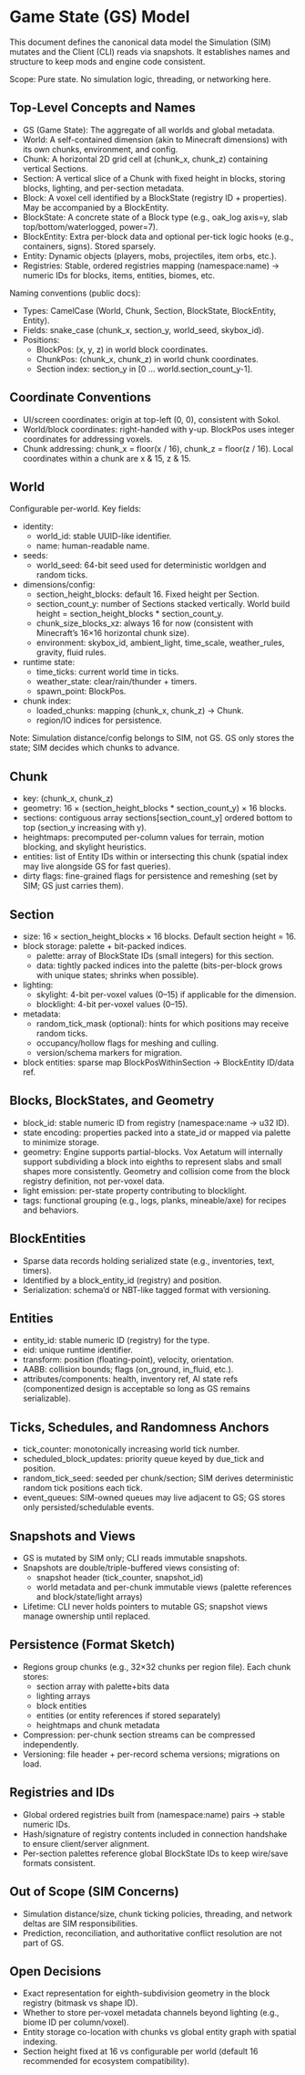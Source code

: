 # Game State (GS) Model

This document defines the canonical data model the Simulation (SIM) mutates and the Client (CLI) reads via snapshots. It establishes names and structure to keep mods and engine code consistent.

Scope: Pure state. No simulation logic, threading, or networking here.


## Top-Level Concepts and Names
- GS (Game State): The aggregate of all worlds and global metadata.
- World: A self-contained dimension (akin to Minecraft dimensions) with its own chunks, environment, and config.
- Chunk: A horizontal 2D grid cell at (chunk_x, chunk_z) containing vertical Sections.
- Section: A vertical slice of a Chunk with fixed height in blocks, storing blocks, lighting, and per-section metadata.
- Block: A voxel cell identified by a BlockState (registry ID + properties). May be accompanied by a BlockEntity.
- BlockState: A concrete state of a Block type (e.g., oak_log axis=y, slab top/bottom/waterlogged, power=7).
- BlockEntity: Extra per-block data and optional per-tick logic hooks (e.g., containers, signs). Stored sparsely.
- Entity: Dynamic objects (players, mobs, projectiles, item orbs, etc.).
- Registries: Stable, ordered registries mapping (namespace:name) → numeric IDs for blocks, items, entities, biomes, etc.

Naming conventions (public docs):
- Types: CamelCase (World, Chunk, Section, BlockState, BlockEntity, Entity).
- Fields: snake_case (chunk_x, section_y, world_seed, skybox_id).
- Positions:
  - BlockPos: (x, y, z) in world block coordinates.
  - ChunkPos: (chunk_x, chunk_z) in world chunk coordinates.
  - Section index: section_y in [0 … world.section_count_y-1].


## Coordinate Conventions
- UI/screen coordinates: origin at top-left (0, 0), consistent with Sokol.
- World/block coordinates: right-handed with y-up. BlockPos uses integer coordinates for addressing voxels.
- Chunk addressing: chunk_x = floor(x / 16), chunk_z = floor(z / 16). Local coordinates within a chunk are x & 15, z & 15.


## World
Configurable per-world. Key fields:
- identity:
  - world_id: stable UUID-like identifier.
  - name: human-readable name.
- seeds:
  - world_seed: 64-bit seed used for deterministic worldgen and random ticks.
- dimensions/config:
  - section_height_blocks: default 16. Fixed height per Section.
  - section_count_y: number of Sections stacked vertically. World build height = section_height_blocks * section_count_y.
  - chunk_size_blocks_xz: always 16 for now (consistent with Minecraft’s 16×16 horizontal chunk size).
  - environment: skybox_id, ambient_light, time_scale, weather_rules, gravity, fluid rules.
- runtime state:
  - time_ticks: current world time in ticks.
  - weather_state: clear/rain/thunder + timers.
  - spawn_point: BlockPos.
- chunk index:
  - loaded_chunks: mapping (chunk_x, chunk_z) → Chunk.
  - region/IO indices for persistence.

Note: Simulation distance/config belongs to SIM, not GS. GS only stores the state; SIM decides which chunks to advance.


## Chunk
- key: (chunk_x, chunk_z)
- geometry: 16 × (section_height_blocks * section_count_y) × 16 blocks.
- sections: contiguous array sections[section_count_y] ordered bottom to top (section_y increasing with y).
- heightmaps: precomputed per-column values for terrain, motion blocking, and skylight heuristics.
- entities: list of Entity IDs within or intersecting this chunk (spatial index may live alongside GS for fast queries).
- dirty flags: fine-grained flags for persistence and remeshing (set by SIM; GS just carries them).


## Section
- size: 16 × section_height_blocks × 16 blocks. Default section height = 16.
- block storage: palette + bit-packed indices.
  - palette: array of BlockState IDs (small integers) for this section.
  - data: tightly packed indices into the palette (bits-per-block grows with unique states; shrinks when possible).
- lighting:
  - skylight: 4-bit per-voxel values (0–15) if applicable for the dimension.
  - blocklight: 4-bit per-voxel values (0–15).
- metadata:
  - random_tick_mask (optional): hints for which positions may receive random ticks.
  - occupancy/hollow flags for meshing and culling.
  - version/schema markers for migration.
- block entities: sparse map BlockPosWithinSection → BlockEntity ID/data ref.


## Blocks, BlockStates, and Geometry
- block_id: stable numeric ID from registry (namespace:name → u32 ID).
- state encoding: properties packed into a state_id or mapped via palette to minimize storage.
- geometry: Engine supports partial-blocks. Vox Aetatum will internally support subdividing a block into eighths to represent slabs and small shapes more consistently. Geometry and collision come from the block registry definition, not per-voxel data.
- light emission: per-state property contributing to blocklight.
- tags: functional grouping (e.g., logs, planks, mineable/axe) for recipes and behaviors.


## BlockEntities
- Sparse data records holding serialized state (e.g., inventories, text, timers).
- Identified by a block_entity_id (registry) and position.
- Serialization: schema’d or NBT-like tagged format with versioning.


## Entities
- entity_id: stable numeric ID (registry) for the type.
- eid: unique runtime identifier.
- transform: position (floating-point), velocity, orientation.
- AABB: collision bounds; flags (on_ground, in_fluid, etc.).
- attributes/components: health, inventory ref, AI state refs (componentized design is acceptable so long as GS remains serializable).


## Ticks, Schedules, and Randomness Anchors
- tick_counter: monotonically increasing world tick number.
- scheduled_block_updates: priority queue keyed by due_tick and position.
- random_tick_seed: seeded per chunk/section; SIM derives deterministic random tick positions each tick.
- event_queues: SIM-owned queues may live adjacent to GS; GS stores only persisted/schedulable events.


## Snapshots and Views
- GS is mutated by SIM only; CLI reads immutable snapshots.
- Snapshots are double/triple-buffered views consisting of:
  - snapshot header (tick_counter, snapshot_id)
  - world metadata and per-chunk immutable views (palette references and block/state/light arrays)
- Lifetime: CLI never holds pointers to mutable GS; snapshot views manage ownership until replaced.


## Persistence (Format Sketch)
- Regions group chunks (e.g., 32×32 chunks per region file). Each chunk stores:
  - section array with palette+bits data
  - lighting arrays
  - block entities
  - entities (or entity references if stored separately)
  - heightmaps and chunk metadata
- Compression: per-chunk section streams can be compressed independently.
- Versioning: file header + per-record schema versions; migrations on load.


## Registries and IDs
- Global ordered registries built from (namespace:name) pairs → stable numeric IDs.
- Hash/signature of registry contents included in connection handshake to ensure client/server alignment.
- Per-section palettes reference global BlockState IDs to keep wire/save formats consistent.


## Out of Scope (SIM Concerns)
- Simulation distance/size, chunk ticking policies, threading, and network deltas are SIM responsibilities.
- Prediction, reconciliation, and authoritative conflict resolution are not part of GS.


## Open Decisions
- Exact representation for eighth-subdivision geometry in the block registry (bitmask vs shape ID).
- Whether to store per-voxel metadata channels beyond lighting (e.g., biome ID per column/voxel).
- Entity storage co-location with chunks vs global entity graph with spatial indexing.
- Section height fixed at 16 vs configurable per world (default 16 recommended for ecosystem compatibility).

